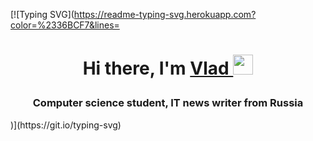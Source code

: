 <!---Пример кода-->
[![Typing SVG](https://readme-typing-svg.herokuapp.com?color=%2336BCF7&lines=<h1 align="center">Hi there, I'm 
  <a href="..." target="_blank">Vlad
  </a> 
  <img src="https://github.com/blackcater/blackcater/raw/main/images/Hi.gif"    height="32"/>  
</h1>
<h3 align="center">Computer science student, IT news writer from Russia </h3>)](https://git.io/typing-svg)
